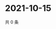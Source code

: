 # 2021-10-15

共 0 条

<!-- BEGIN WEIBO -->
<!-- 最后更新时间 Fri Oct 15 2021 08:50:40 GMT+0800 (China Standard Time) -->

<!-- END WEIBO -->
